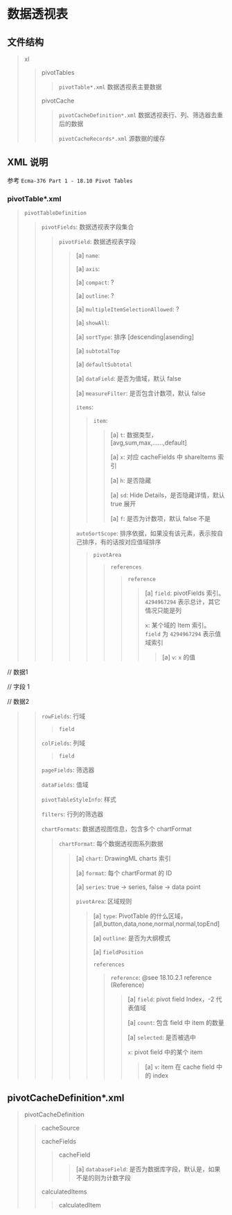 # 数据透视表

## 文件结构

> xl
>> pivotTables
>>> `pivotTable*.xml`  数据透视表主要数据
>>
>> pivotCache
>>> `pivotCacheDefinition*.xml`  数据透视表行、列、筛选器去重后的数据
>>>
>>> `pivotCacheRecords*.xml`  源数据的缓存
>>
>

## XML 说明

参考 `Ecma-376 Part 1 - 18.10 Pivot Tables`

### pivotTable*.xml

> `pivotTableDefinition`
>> `pivotFields`: 数据透视表字段集合
>>> `pivotField`: 数据透视表字段
>>>> [a] `name`:
>>>>
>>>> [a] `axis`:
>>>>
>>>> [a] `compact`: ?
>>>>
>>>> [a] `outline`: ?
>>>>
>>>> [a] `multipleItemSelectionAllowed`: ?
>>>>
>>>> [a] `showAll`:
>>>>
>>>> [a] `sortType`: 排序 [descending|asending]
>>>>
>>>> [a] `subtotalTop`
>>>>
>>>> [a] `defaultSubtotal`
>>>>
>>>> [a] `dataField`: 是否为值域，默认 false
>>>>
>>>> [a] `measureFilter`: 是否包含计数项，默认 false
>>>>
>>>> `items`:
>>>>> `item`:
>>>>>> [a] `t`: 数据类型，[avg,sum,max,......,default]
>>>>>>
>>>>>> [a] `x`: 对应 cacheFields 中 shareItems 索引
>>>>>>
>>>>>> [a] `h`: 是否隐藏
>>>>>>
>>>>>> [a] `sd`: Hide Details，是否隐藏详情，默认 true 展开
>>>>>>
>>>>>> [a] `f`: 是否为计数项，默认 false 不是
>>>>
>>>> `autoSortScope`: 排序依据，如果没有该元素，表示按自己排序，有的话按对应值域排序
>>>>> `pivotArea`
>>>>>> `references`
>>>>>>> `reference`
>>>>>>>> [a] `field`: pivotFields 索引。`4294967294` 表示总计，其它情况只能是列
>>>>>>>>
>>>>>>>> `x`: 某个域的 Item 索引。`field` 为 `4294967294` 表示值域索引
>>>>>>>>> [a] `v`: `x` 的值

// 数据1
<autoSortScope>
    <pivotArea dataOnly="0" outline="0" fieldPosition="0">
        <references count="1">
            <reference field="4294967294" count="1" selected="0">
                <x v="0"/>
            </reference>
        </references>
    </pivotArea>
</autoSortScope>

// 字段 1
<autoSortScope>
    <pivotArea dataOnly="0" outline="0" fieldPosition="0">
        <references count="1">
            <reference field="4294967294" count="1" selected="0">
                <x v="1"/>
            </reference>
        </references>
    </pivotArea>
</autoSortScope>

// 数据2
<autoSortScope>
    <pivotArea dataOnly="0" outline="0" fieldPosition="0">
        <references count="1">
            <reference field="4294967294" count="1" selected="0">
                <x v="2"/>
            </reference>
        </references>
    </pivotArea>
</autoSortScope>
>>
>> `rowFields`: 行域
>>> `field`
>>
>> `colFields`: 列域
>>> `field`
>>
>> `pageFields`: 筛选器
>>
>> `dataFields`: 值域
>>
>> `pivotTableStyleInfo`: 样式
>>
>> `filters`: 行列的筛选器
>>
>> `chartFormats`: 数据透视图信息，包含多个 chartFormat
>>> `chartFormat`: 每个数据透视图系列数据
>>>>
>>>> [a] `chart`: DrawingML charts 索引
>>>>
>>>> [a] `format`: 每个 chartFormat 的 ID
>>>>
>>>> [a] `series`: true -> series, false -> data point
>>>>
>>>> `pivotArea`: 区域规则
>>>>> [a] `type`: PivotTable 的什么区域，[all,button,data,none,normal,normal,topEnd]
>>>>>
>>>>> [a] `outline`: 是否为大纲模式
>>>>>
>>>>> [a] `fieldPosition`
>>>>>
>>>>> `references`
>>>>>> `reference`: @see 18.10.2.1 reference (Reference)
>>>>>>> [a] `field`: pivot field Index，-2 代表值域
>>>>>>>
>>>>>>> [a] `count`: 包含 field 中 item 的数量
>>>>>>>
>>>>>>> [a] `selected`: 是否被选中
>>>>>>>
>>>>>>> `x`: pivot field 中的某个 item
>>>>>>>> [a] `v`: item 在 cache field 中的 index

## pivotCacheDefinition*.xml

> pivotCacheDefinition
>> cacheSource
>>
>> cacheFields
>>> cacheField
>>>> [a] `databaseField`: 是否为数据库字段，默认是，如果不是的则为计数字段
>>
>> calculatedItems
>>> calculatedItem

